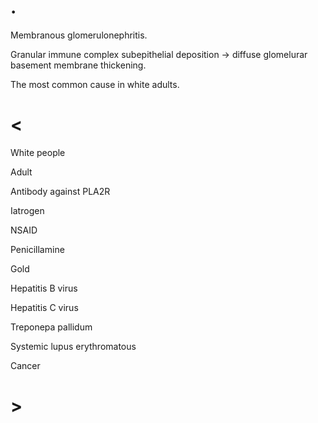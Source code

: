 # .

Membranous glomerulonephritis.

Granular immune complex subepithelial deposition -> diffuse glomelurar basement membrane thickening.

The most common cause in white adults.

# <

White people

Adult

Antibody against PLA2R

Iatrogen

NSAID

Penicillamine

Gold

Hepatitis B virus

Hepatitis C virus

Treponepa pallidum

Systemic lupus erythromatous

Cancer

# >
